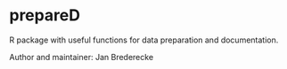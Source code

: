 # prepareD

R package with useful functions for data preparation and documentation.

Author and maintainer: Jan Brederecke
